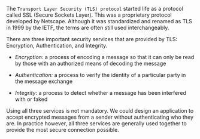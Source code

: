 The `Transport Layer Security (TLS) protocol` started life as a protocol called SSL (Secure Sockets Layer). This was a proprietary protocol developed by Netscape. Although it was standardized and renamed as TLS in 1999 by the IETF, the terms are often still used interchangeably. 

There are three important security services that are provided by TLS: Encryption, Authentication, and Integrity.

- *Encryption:* a process of encoding a message so that it can only be read by those with an authorized means of decoding the message

- *Authentication:* a process to verify the identity of a particular party in the message exchange

- *Integrity:* a process to detect whether a message has been interfered with or faked

Using all three services is not mandatory. We could design an application to accept encrypted messages from a sender without authenticating who they are. In practice however, all three services are generally used together to provide the most secure connection possible.